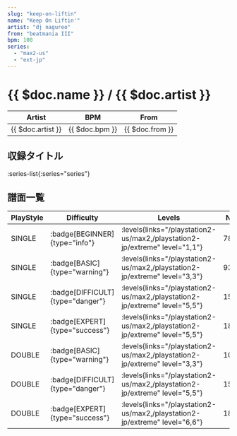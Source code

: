 ```yaml
---
slug: "keep-on-liftin"
name: "Keep On Liftin'"
artist: "dj nagureo"
from: "beatmania III"
bpm: 100
series:
  - "max2-us"
  - "ext-jp"
---
```


# {{ $doc.name }} / {{ $doc.artist }}

|Artist|BPM|From|
|------|---|----|
|{{ $doc.artist }}|{{ $doc.bpm }}|{{ $doc.from }}|

## 収録タイトル

:series-list{:series="series"}

## 譜面一覧

|PlayStyle|Difficulty|Levels|Notes|Movie|
|---------|----------|------|-----|-----|
|SINGLE| :badge[BEGINNER]{type="info"}| :levels{links="/playstation2-us/max2,/playstation2-jp/extreme" level="1,1"}|78/0||
|SINGLE| :badge[BASIC]{type="warning"}| :levels{links="/playstation2-us/max2,/playstation2-jp/extreme" level="3,3"}|93/12||
|SINGLE| :badge[DIFFICULT]{type="danger"}| :levels{links="/playstation2-us/max2,/playstation2-jp/extreme" level="5,5"}|156/28||
|SINGLE| :badge[EXPERT]{type="success"}| :levels{links="/playstation2-us/max2,/playstation2-jp/extreme" level="5,5"}|180/29||
|DOUBLE| :badge[BASIC]{type="warning"}| :levels{links="/playstation2-us/max2,/playstation2-jp/extreme" level="3,3"}|107/9||
|DOUBLE| :badge[DIFFICULT]{type="danger"}| :levels{links="/playstation2-us/max2,/playstation2-jp/extreme" level="5,5"}|150/7||
|DOUBLE| :badge[EXPERT]{type="success"}| :levels{links="/playstation2-us/max2,/playstation2-jp/extreme" level="6,6"}|188/7||
